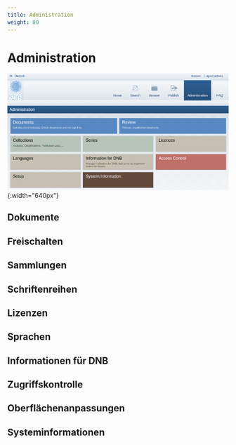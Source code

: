 ```yaml
---
title: Administration
weight: 80
---
```


# Administration

![Menü](../img/admin/menu.png){:width="640px"}

## Dokumente

## Freischalten

## Sammlungen

## Schriftenreihen

## Lizenzen

## Sprachen

## Informationen für DNB

## Zugriffskontrolle

## Oberflächenanpassungen

## Systeminformationen
